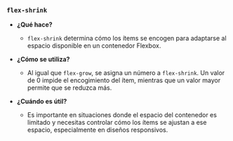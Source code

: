 ### `flex-shrink`

- **¿Qué hace?**
  - `flex-shrink` determina cómo los ítems se encogen para adaptarse al espacio disponible en un contenedor Flexbox.

- **¿Cómo se utiliza?**
  - Al igual que `flex-grow`, se asigna un número a `flex-shrink`. Un valor de 0 impide el encogimiento del ítem, mientras que un valor mayor permite que se reduzca más.

- **¿Cuándo es útil?**
  - Es importante en situaciones donde el espacio del contenedor es limitado y necesitas controlar cómo los ítems se ajustan a ese espacio, especialmente en diseños responsivos.

